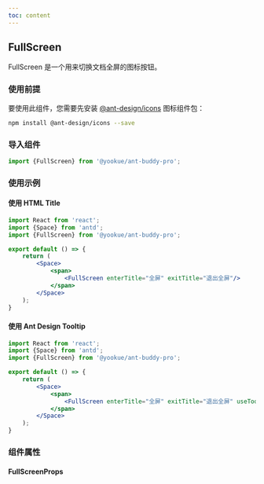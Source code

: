 ```yaml
---
toc: content
---
```


## FullScreen

FullScreen 是一个用来切换文档全屏的图标按钮。

### 使用前提

要使用此组件，您需要先安装 [@ant-design/icons](https://github.com/ant-design/ant-design-icons) 图标组件包：

```bash
npm install @ant-design/icons --save
```

### 导入组件

```jsx | pure
import {FullScreen} from '@yookue/ant-buddy-pro';
```

### 使用示例

#### 使用 HTML Title

```jsx
import React from 'react';
import {Space} from 'antd';
import {FullScreen} from '@yookue/ant-buddy-pro';

export default () => {
    return (
        <Space>
            <span>
                <FullScreen enterTitle="全屏" exitTitle="退出全屏"/>
            </span>
        </Space>
    );
}
```

#### 使用 Ant Design Tooltip

```jsx
import React from 'react';
import {Space} from 'antd';
import {FullScreen} from '@yookue/ant-buddy-pro';

export default () => {
    return (
        <Space>
            <span>
                <FullScreen enterTitle="全屏" exitTitle="退出全屏" useTooltip={true}/>
            </span>
        </Space>
    );
}
```

### 组件属性

#### FullScreenProps

<API src="@/field/FullScreen/index.tsx" hideTitle></API>
